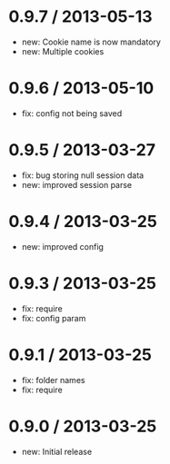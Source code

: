 0.9.7 / 2013-05-13
==================

  * new: Cookie name is now mandatory
  * new: Multiple cookies

0.9.6 / 2013-05-10
==================

  * fix: config not being saved

0.9.5 / 2013-03-27
==================

  * fix: bug storing null session data
  * new: improved session parse

0.9.4 / 2013-03-25
==================

  * new: improved config

0.9.3 / 2013-03-25
==================

  * fix: require
  * fix: config param

0.9.1 / 2013-03-25
==================

  * fix: folder names
  * fix: require


0.9.0 / 2013-03-25
==================

  * new: Initial release
